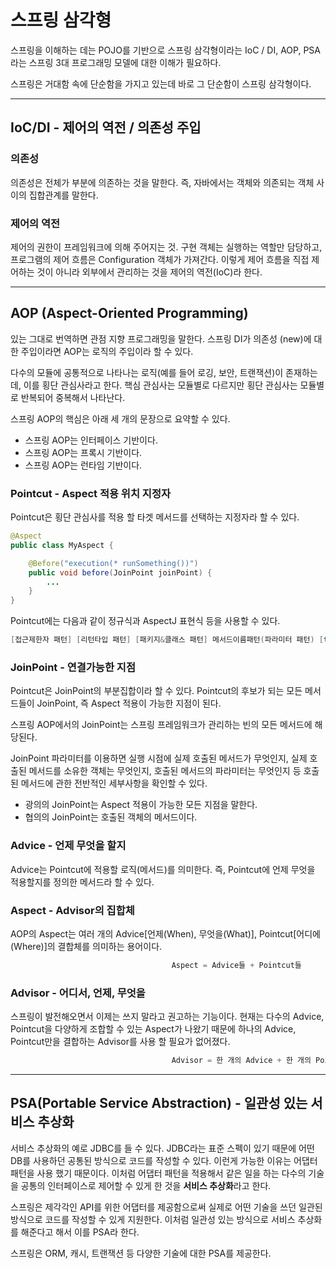 # 스프링 삼각형

스프링을 이해하는 데는 POJO를 기반으로 스프링 삼각형이라는 IoC / DI, AOP, PSA 라는 스프링 3대 프로그래밍 모델에 대한 이해가 필요하다.

스프링은 거대함 속에 단순함을 가지고 있는데 바로 그 단순함이 스프링 삼각형이다.

---

## IoC/DI - 제어의 역전 / 의존성 주입

### 의존성

의존성은 전체가 부분에 의존하는 것을 말한다. 즉, 자바에서는 객체와 의존되는 객체 사이의 집합관계를 말한다.

### 제어의 역전

제어의 권한이 프레임워크에 의해 주어지는 것. 구현 객체는 실행하는 역할만 담당하고, 프로그램의 제어 흐름은 Configuration 객체가 가져간다. 이렇게 제어 흐름을 직접 제어하는 것이 아니라 외부에서 관리하는 것을 제어의 역전(IoC)라 한다.

---

## AOP (Aspect-Oriented Programming)

있는 그대로 번역하면 관점 지향 프로그래밍을 말한다. 스프링 DI가 의존성 (new)에 대한 주입이라면 AOP는 로직의 주입이라 할 수 있다.

다수의 모듈에 공통적으로 나타나는 로직(예를 들어 로깅, 보안, 트랜잭션)이 존재하는데, 이를 횡단 관심사라고 한다. 핵심 관심사는 모듈별로 다르지만 횡단 관심사는 모듈별로 반복되어 중복해서 나타난다.

스프링 AOP의 핵심은 아래 세 개의 문장으로 요약할 수 있다.

- 스프링 AOP는 인터페이스 기반이다.
- 스프링 AOP는 프록시 기반이다.
- 스프링 AOP는 런타임 기반이다.

### Pointcut - Aspect 적용 위치 지정자

Pointcut은 횡단 관심사를 적용 할 타겟 메서드를 선택하는 지정자라 할 수 있다.

```java
@Aspect
public class MyAspect {

	@Before("execution(* runSomething())")
	public void before(JoinPoint joinPoint) {
		...
	}
}
```

Pointcut에는 다음과 같이 정규식과 AspectJ 표현식 등을 사용할 수 있다.

```java
[접근제한자 패턴] [리턴타입 패턴] [패키지&클래스 패턴] 메서드이름패턴(파라미터 패턴) [throws 예외패턴]
```

### JoinPoint - 연결가능한 지점

Pointcut은 JoinPoint의 부분집합이라 할 수 있다. Pointcut의 후보가 되는 모든 메서드들이 JoinPoint, 즉 Aspect 적용이 가능한 지점이 된다.

스프링 AOP에서의 JoinPoint는 스프링 프레임워크가 관리하는 빈의 모든 메서드에 해당된다.

JoinPoint 파라미터를 이용하면 실행 시점에 실제 호출된 메서드가 무엇인지, 실제 호출된 메서드를 소유한 객체는 무엇인지, 호출된 메서드의 파라미터는 무엇인지 등 호출된 메서드에 관한 전반적인 세부사항을 확인할 수 있다.

- 광의의 JoinPoint는 Aspect 적용이 가능한 모든 지점을 말한다.
- 협의의 JoinPoint는 호출된 객체의 메서드이다.

### Advice - 언제 무엇을 할지

Advice는 Pointcut에 적용할 로직(메서드)를 의미한다. 즉, Pointcut에 언제 무엇을 적용할지를 정의한 메서드라 할 수 있다.

### Aspect - Advisor의 집합체

AOP의 Aspect는 여러 개의 Advice[언제(When), 무엇을(What)], Pointcut[어디에(Where)]의 결합체를 의미하는 용어이다.

```java
									Aspect = Advice들 + Pointcut들
```

### Advisor - 어디서, 언제, 무엇을

스프링이 발전해오면서 이제는 쓰지 말라고 권고하는 기능이다. 현재는 다수의 Advice, Pointcut을 다양하게 조합할 수 있는 Aspect가 나왔기 때문에 하나의 Advice, Pointcut만을 결합하는 Advisor를 사용 할 필요가 없어졌다.

```java
									Advisor = 한 개의 Advice + 한 개의 Pointcut
```

---

## PSA(Portable Service Abstraction) - 일관성 있는 서비스 추상화

서비스 추상화의 예로 JDBC를 들 수 있다. JDBC라는 표준 스펙이 있기 때문에 어떤 DB를 사용하던 공통된 방식으로 코드를 작성할 수 있다.
이런게 가능한 이유는 어댑터 패턴을 사용 했기 때문이다. 이처럼 어댑터 패턴을 적용해서 같은 일을 하는 다수의 기술을 공통의 인터페이스로 제어할 수 있게 한 것을 **서비스 추상화**라고 한다.

스프링은 제각각인 API를 위한 어댑터를 제공함으로써 실제로 어떤 기술을 쓰던 일관된 방식으로 코드를 작성할 수 있게 지원한다. 이처럼 일관성 있는 방식으로 서비스 추상화를 해준다고 해서 이를 PSA라 한다.

스프링은 ORM, 캐시, 트랜잭션 등 다양한 기술에 대한 PSA를 제공한다.
